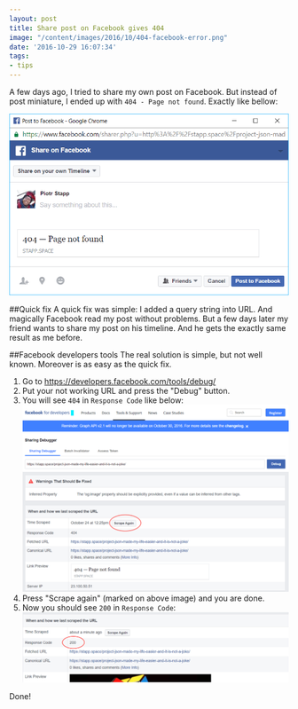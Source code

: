 ```yaml
---
layout: post
title: Share post on Facebook gives 404
image: "/content/images/2016/10/404-facebook-error.png"
date: '2016-10-29 16:07:34'
tags:
- tips
---
```


A few days ago, I tried to share my own post on Facebook. But instead of post miniature, I ended up with `404 - Page not found`. Exactly like bellow: 

![](/content/images/2016/10/404-facebook-min.png)

##Quick fix
A quick fix was simple: I added a query string into URL. And magically Facebook read my post without problems.
But a few days later my friend wants to share my post on his timeline. And he gets the exactly same result as me before.

##Facebook developers tools
The real solution is simple, but not well known. Moreover is as easy as the quick fix. 

1. Go to https://developers.facebook.com/tools/debug/
2. Put your not working URL and press the "Debug" button.
5. You will see `404` in `Response Code` like below: ![](/content/images/2016/10/404-facebook-1.png)
4. Press "Scrape again" (marked on above image) and you are done. 
5. Now you should see `200` in `Response Code`: ![](/content/images/2016/10/404-facebook-2.png)

Done!